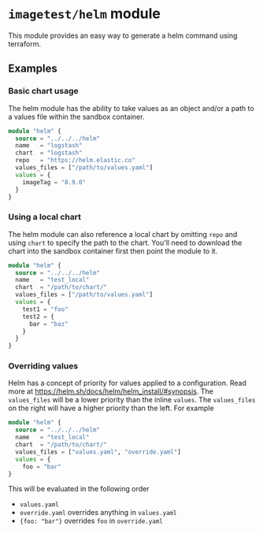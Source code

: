 # `imagetest/helm` module

This module provides an easy way to generate a helm command using terraform.

## Examples

### Basic chart usage

The helm module has the ability to take values as an object and/or a path to a
values file within the sandbox container.

```terraform
module "helm" {
  source = "../../../helm"
  name   = "logstash"
  chart  = "logstash"
  repo   = "https://helm.elastic.co"
  values_files = ["/path/to/values.yaml"]
  values = {
    imageTag = "8.9.0"
  }
}

```

### Using a local chart

The helm module can also reference a local chart by omitting `repo` and using
`chart` to specify the path to the chart. You'll need to download the chart
into the sandbox container first then point the module to it.

```terraform
module "helm" {
  source = "../../../helm"
  name   = "test_local"
  chart  = "/path/to/chart/"
  values_files = ["/path/to/values.yaml"]
  values = {
    test1 = "foo"
    test2 = {
      bar = "baz"
    }
  }
}
```

### Overriding values

Helm has a concept of priority for values applied to a configuration. Read more
at https://helm.sh/docs/helm/helm_install/#synopsis. The `values_files` will be
a lower priority than the inline `values`. The `values_files` on the right will
have a higher priority than the left. For example

```terraform
module "helm" {
  source = "../../../helm"
  name   = "test_local"
  chart  = "/path/to/chart/"
  values_files = ["values.yaml", "override.yaml"]
  values = {
    foo = "bar"
}
```
This will be evaluated in the following order

* `values.yaml`
* `override.yaml` overrides anything in `values.yaml`
* `{foo: "bar"}` overrides `foo` in `override.yaml`
